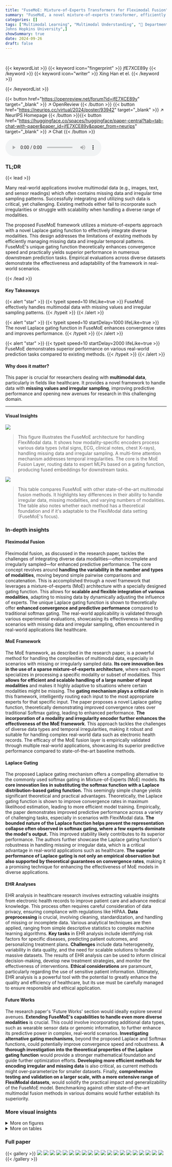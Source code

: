 ```yaml
---
title: "FuseMoE: Mixture-of-Experts Transformers for Fleximodal Fusion"
summary: "FuseMoE, a novel mixture-of-experts transformer, efficiently fuses diverse and incomplete multimodal data, achieving superior predictive performance via a unique Laplace gating function."
categories: []
tags: ["Multimodal Learning", "Multimodal Understanding", "🏢 Department of Computer Science
Johns Hopkins University",]
showSummary: true
date: 2024-09-26
draft: false
---
```


<br>

{{< keywordList >}}
{{< keyword icon="fingerprint" >}} jfE7XCE89y {{< /keyword >}}
{{< keyword icon="writer" >}} Xing Han et el. {{< /keyword >}}
 
{{< /keywordList >}}

{{< button href="https://openreview.net/forum?id=jfE7XCE89y" target="_blank" >}}
↗ OpenReview
{{< /button >}}
{{< button href="https://neurips.cc/virtual/2024/poster/93942" target="_blank" >}}
↗ NeurIPS Homepage
{{< /button >}}{{< button href="https://huggingface.co/spaces/huggingface/paper-central?tab=tab-chat-with-paper&paper_id=jfE7XCE89y&paper_from=neurips" target="_blank" >}}
↗ Chat
{{< /button >}}



<audio controls>
    <source src="https://ai-paper-reviewer.com/jfE7XCE89y/podcast.wav" type="audio/wav">
    Your browser does not support the audio element.
</audio>


### TL;DR


{{< lead >}}

Many real-world applications involve multimodal data (e.g., images, text, and sensor readings) which often contains missing data and irregular time sampling patterns.  Successfully integrating and utilizing such data is critical, yet challenging.  Existing methods either fail to incorporate such irregularities or struggle with scalability when handling a diverse range of modalities. 

The proposed FuseMoE framework utilizes a mixture-of-experts approach with a novel Laplace gating function to effectively integrate diverse modalities.  This design addresses the limitations of existing methods by efficiently managing missing data and irregular temporal patterns.  FuseMoE's unique gating function theoretically enhances convergence speed and practically yields superior performance in numerous downstream prediction tasks.  Empirical evaluations across diverse datasets demonstrate the effectiveness and adaptability of the framework in real-world scenarios.

{{< /lead >}}


#### Key Takeaways

{{< alert "star" >}}
{{< typeit speed=10 lifeLike=true >}} FuseMoE effectively handles multimodal data with missing values and irregular sampling patterns. {{< /typeit >}}
{{< /alert >}}

{{< alert "star" >}}
{{< typeit speed=10 startDelay=1000 lifeLike=true >}} The novel Laplace gating function in FuseMoE enhances convergence rates and improves performance. {{< /typeit >}}
{{< /alert >}}

{{< alert "star" >}}
{{< typeit speed=10 startDelay=2000 lifeLike=true >}} FuseMoE demonstrates superior performance on various real-world prediction tasks compared to existing methods. {{< /typeit >}}
{{< /alert >}}

#### Why does it matter?
This paper is crucial for researchers dealing with **multimodal data**, particularly in fields like healthcare. It provides a novel framework to handle data with **missing values and irregular sampling**, improving predictive performance and opening new avenues for research in this challenging domain.

------
#### Visual Insights



![](https://ai-paper-reviewer.com/jfE7XCE89y/figures_2_1.jpg)

> This figure illustrates the FuseMoE architecture for handling FlexiModal data.  It shows how modality-specific encoders process various data types (vital signs, ECG, clinical notes, chest X-rays),  handling missing data and irregular sampling. A multi-time attention mechanism addresses temporal irregularities. The core is the MoE Fusion Layer, routing data to expert MLPs based on a gating function, producing fused embeddings for downstream tasks.





![](https://ai-paper-reviewer.com/jfE7XCE89y/tables_1_1.jpg)

> This table compares FuseMoE with other state-of-the-art multimodal fusion methods.  It highlights key differences in their ability to handle irregular data, missing modalities, and varying numbers of modalities.  The table also notes whether each method has a theoretical foundation and if it's adaptable to the FlexiModal data setting (FuseMoE's focus).





### In-depth insights


#### Fleximodal Fusion
Fleximodal fusion, as discussed in the research paper, tackles the challenges of integrating diverse data modalities—often incomplete and irregularly sampled—for enhanced predictive performance.  The core concept revolves around **handling the variability in the number and types of modalities**, moving beyond simple pairwise comparisons and concatenation. This is accomplished through a novel framework that leverages a mixture-of-experts (MoE) architecture with a specially designed gating function. This allows for **scalable and flexible integration of various modalities**, adapting to missing data by dynamically adjusting the influence of experts. The unique Laplace gating function is shown to theoretically offer **enhanced convergence and predictive performance** compared to traditional softmax gating.  The real-world applicability is validated through various experimental evaluations, showcasing its effectiveness in handling scenarios with missing data and irregular sampling, often encountered in real-world applications like healthcare.

#### MoE Framework
The MoE framework, as described in the research paper, is a powerful method for handling the complexities of multimodal data, especially in scenarios with missing or irregularly sampled data.  **Its core innovation lies in the use of a sparse mixture-of-experts architecture**, where each expert specializes in processing a specific modality or subset of modalities. This **allows for efficient and scalable handling of a large number of input modalities** and makes it highly adaptive to situations where certain modalities might be missing.  The **gating mechanism plays a critical role** in this framework, intelligently routing each input to the most appropriate experts for that specific input. The paper proposes a novel Laplace gating function, theoretically demonstrating improved convergence rates over traditional Softmax gating, leading to enhanced performance. **The incorporation of a modality and irregularity encoder further enhances the effectiveness of the MoE framework**. This approach tackles the challenges of diverse data types and temporal irregularities, making it robust and suitable for handling complex real-world data such as electronic health records.  The efficacy of the MoE fusion layer is empirically validated through multiple real-world applications, showcasing its superior predictive performance compared to state-of-the-art baseline methods.

#### Laplace Gating
The proposed Laplace gating mechanism offers a compelling alternative to the commonly used softmax gating in Mixture-of-Experts (MoE) models.  **Its core innovation lies in substituting the softmax function with a Laplace distribution-based gating function.** This seemingly simple change yields significant theoretical and practical advantages.  Theoretically, the Laplace gating function is shown to improve convergence rates in maximum likelihood estimation, leading to more efficient model training. Empirically, the paper demonstrates improved predictive performance across a variety of challenging tasks, especially in scenarios with FlexiModal data.  **The bounded nature of the Laplace function helps prevent the representation collapse often observed in softmax gating, where a few experts dominate the model's output.** This improved stability likely contributes to its superior performance.  The authors further showcase the Laplace gating function's robustness in handling missing or irregular data, which is a critical advantage in real-world applications such as healthcare.  **The superior performance of Laplace gating is not only an empirical observation but also supported by theoretical guarantees on convergence rates**, making it a promising technique for enhancing the effectiveness of MoE models in diverse applications.

#### EHR Analyses
EHR analysis in healthcare research involves extracting valuable insights from electronic health records to improve patient care and advance medical knowledge.  This process often requires careful consideration of data privacy, ensuring compliance with regulations like HIPAA.  **Data preprocessing** is crucial, involving cleaning, standardization, and handling of missing or incomplete data. Various analytical techniques are then applied, ranging from simple descriptive statistics to complex machine learning algorithms. **Key tasks** in EHR analysis include identifying risk factors for specific diseases, predicting patient outcomes, and personalizing treatment plans.  **Challenges** include data heterogeneity, variability in data quality, and the need for scalable solutions to handle massive datasets.  The results of EHR analysis can be used to inform clinical decision-making, develop new treatment strategies, and monitor the effectiveness of interventions.  **Ethical considerations** are paramount, particularly regarding the use of sensitive patient information.  Ultimately, EHR analysis is a powerful tool with the potential to greatly enhance the quality and efficiency of healthcare, but its use must be carefully managed to ensure responsible and ethical application.

#### Future Works
The research paper's 'Future Works' section would ideally explore several avenues.  **Extending FuseMoE's capabilities to handle even more diverse modalities** is crucial. This could involve incorporating additional data types, such as wearable sensor data or genomic information, to further enhance its predictive power in complex, real-world scenarios.  **Investigating alternative gating mechanisms**, beyond the proposed Laplace and Softmax functions, could potentially improve convergence speed and robustness.  **A thorough investigation into the theoretical properties of the Laplace gating function** would provide a stronger mathematical foundation and guide further optimization efforts.  **Developing more efficient methods for encoding irregular and missing data** is also critical, as current methods might over-parameterize for smaller datasets.  Finally, **comprehensive testing and validation on a larger scale, with a more extensive range of FlexiModal datasets**, would solidify the practical impact and generalizability of the FuseMoE model.  Benchmarking against other state-of-the-art multimodal fusion methods in various domains would further establish its superiority.


### More visual insights

<details>
<summary>More on figures
</summary>


![](https://ai-paper-reviewer.com/jfE7XCE89y/figures_3_1.jpg)

> This figure illustrates three different architectures for the Top-K router in a multimodal fusion model.  The designs explore different strategies for combining and routing modalities to expert networks.  (a) shows a joint router approach, where a single router processes the concatenated embeddings of all modalities. (b) shows a per-modality router, where separate routers process each modality's embedding individually and share a common pool of experts.  (c) demonstrates disjoint experts and routers, where separate routers route each modality to unique and separate pools of experts.


![](https://ai-paper-reviewer.com/jfE7XCE89y/figures_6_1.jpg)

> This figure shows the results of simulation experiments to compare the convergence rates of maximum likelihood estimation (MLE) under the Laplace gating and the Softmax gating in Gaussian Mixture of Experts model.  The left panel shows the results under the exact-specified setting where the number of experts is known, while the right panel shows the results under the over-specified setting where the number of experts is unknown. The plots show the mean discrepancy between the MLE and the true mixing measure, along with error bars representing the empirical standard deviations. The gray dash-dotted lines represent the least-squares fitted linear regression line for the data. The convergence rates are indicated in the legend. Appendix I provides additional details about the experimental setup.


![](https://ai-paper-reviewer.com/jfE7XCE89y/figures_6_2.jpg)

> This figure shows the results of simulation experiments comparing the maximum likelihood estimation (MLE) under the Laplace gating and Softmax gating in the mixture-of-experts (MoE) model. The left panel shows the results under the exact-specified setting (when the true number of experts is known), while the right panel shows the results under the over-specified setting (when the true number of experts is unknown). The orange curves represent the mean discrepancy between the MLE and the true mixing measure, with error bars showing the two empirical standard deviations. The gray dash-dotted lines show the least-squares fitted linear regressions. The loss functions D1 and D2 are defined in equations (7) and (9), respectively.


![](https://ai-paper-reviewer.com/jfE7XCE89y/figures_7_1.jpg)

> This figure illustrates how FuseMoE handles Fleximodal data, characterized by a variable number of modalities and irregular sampling patterns.  It shows how modality-specific encoders process different data types (vital signs, ECG, clinical notes, etc.), with a multi-time attention mechanism addressing temporal irregularities. A gating function in the MoE Fusion Layer routes the data to appropriate experts for processing, ultimately generating fused embeddings for downstream tasks.


![](https://ai-paper-reviewer.com/jfE7XCE89y/figures_20_1.jpg)

> This figure illustrates how FuseMoE handles FlexiModal data, which is characterized by multiple modalities (vital signs, ECG, clinical notes, etc.), temporal irregularity, and missing data.  FuseMoE first encodes each modality separately, uses multi-time attention to handle the irregular time series, and then employs a mixture-of-experts (MoE) fusion layer with a novel gating function to combine the information from all modalities, creating a final embedding for downstream tasks.


![](https://ai-paper-reviewer.com/jfE7XCE89y/figures_24_1.jpg)

> This figure illustrates the FuseMoE architecture and how it handles FlexiModal data, which is characterized by multiple modalities (vital signs, ECG, clinical notes, chest X-rays), irregular sampling, and missing data. FuseMoE leverages modality-specific encoders and a multi-time attention mechanism to manage irregular temporal dynamics and missingness.  The core of the model is the MoE Fusion Layer, routing data to specialized experts (MLPs) based on a learned gating function, producing fused embeddings for downstream tasks.


![](https://ai-paper-reviewer.com/jfE7XCE89y/figures_28_1.jpg)

> This figure illustrates FuseMoE's ability to handle FlexiModal data, which is characterized by diverse modalities, irregular sampling, and missingness.  It shows the process of encoding different modalities using modality-specific encoders, handling temporal irregularities with a multi-time attention mechanism, and integrating them in the MoE fusion layer.  The gating function routes the data to relevant experts for processing, producing fused embeddings for downstream tasks.


![](https://ai-paper-reviewer.com/jfE7XCE89y/figures_28_2.jpg)

> This figure illustrates the FuseMoE architecture and its ability to handle FlexiModal data (data with variable numbers of modalities, missing data, and irregular sampling).  It shows how modality-specific encoders process different input types (vital signs, ECG, clinical notes, etc.), which are then integrated via a multi-time attention mechanism to account for irregular sampling patterns. Finally, a MoE fusion layer, guided by a novel gating function, combines the processed inputs into a fused embedding for downstream tasks.


![](https://ai-paper-reviewer.com/jfE7XCE89y/figures_29_1.jpg)

> This figure illustrates the FuseMoE architecture and how it handles FlexiModal data (data with multiple modalities, irregular sampling, and missing values).  It shows how modality-specific encoders process different data types, a multi-time attention mechanism addresses temporal irregularities, and a Mixture-of-Experts (MoE) layer with a novel gating function fuses the information for prediction.


![](https://ai-paper-reviewer.com/jfE7XCE89y/figures_29_2.jpg)

> This figure illustrates FuseMoE's architecture and how it handles FlexiModal data (data with multiple modalities, missing values, and irregular sampling).  Modality-specific encoders process different data types, a multi-time attention mechanism addresses temporal irregularities, and a Mixture-of-Experts (MoE) fusion layer routes data to specialized experts based on input characteristics.  The final embeddings are then used for prediction.


![](https://ai-paper-reviewer.com/jfE7XCE89y/figures_29_3.jpg)

> This figure illustrates the FuseMoE architecture and how it handles FlexiModal data, which is characterized by various modalities (vital signs, ECG, clinical notes, chest X-rays), temporal irregularity, and missing data.  The architecture uses modality-specific encoders, followed by a multi-time attention mechanism and the core MoE fusion layer with a sparse gating mechanism to route inputs to the appropriate experts before producing fused embeddings.


![](https://ai-paper-reviewer.com/jfE7XCE89y/figures_30_1.jpg)

> This figure illustrates the FuseMoE architecture and its ability to handle FlexiModal data (data with varying numbers of modalities, missing data, and irregular sampling).  It shows how modality-specific encoders process different data types, a multi-time attention mechanism addresses temporal irregularities, and a MoE fusion layer routes data to expert MLPs for weighted fusion and final embedding.


![](https://ai-paper-reviewer.com/jfE7XCE89y/figures_30_2.jpg)

> This figure illustrates the FuseMoE architecture and its ability to handle FlexiModal data, which is characterized by multiple modalities, temporal irregularity, and missing data. The architecture consists of modality-specific encoders, a multi-time attention mechanism, a MoE fusion layer, and a final prediction layer.


</details>




<details>
<summary>More on tables
</summary>


![](https://ai-paper-reviewer.com/jfE7XCE89y/tables_6_1.jpg)
> This table compares FuseMoE against four benchmark methods across several characteristics: data type, handling of irregularity and missingness in data, number of modalities supported, theoretical analysis, and adaptability to FlexiModal data.  It highlights FuseMoE's unique advantages in handling complex, real-world multimodal data.

![](https://ai-paper-reviewer.com/jfE7XCE89y/tables_8_1.jpg)
> This table presents the results of the multimodal sentiment analysis experiments conducted on the CMU-MOSI and MOSEI datasets using several methods, including the proposed Mixture-of-Experts (MoE) approach.  The table compares the performance of various methods across multiple metrics such as MAE (Mean Absolute Error), Accuracy, Correlation, and F1-score, highlighting the superior performance of the MoE approach.  The results demonstrate that the MoE model offers better performance than existing methods when dealing with multimodal data in a sentiment analysis task.

![](https://ai-paper-reviewer.com/jfE7XCE89y/tables_9_1.jpg)
> This table presents the results of experiments comparing different methods on the CMU-MOSI and MOSEI datasets, focusing on the performance of MoE (Mixture-of-Experts). The table shows that MoE outperforms other methods in terms of accuracy, correlation, and F1-score. The results are averaged over 5 random experiments, and the best and second-best results are highlighted.

![](https://ai-paper-reviewer.com/jfE7XCE89y/tables_21_1.jpg)
> This table shows the number of ICU stays included in the study for three different tasks (48-IHM & LOS, 25-PHE).  It also breaks down the total number of stays that had at least one observation for each modality (text, CXR, ECG).  Note that missing modalities were considered in the total count, and this table helps show the prevalence of missing data in the different modalities.

![](https://ai-paper-reviewer.com/jfE7XCE89y/tables_22_1.jpg)
> This table presents a comparison of the performance of different methods on the CMU-MOSI and MOSEI datasets.  The methods compared include various baselines (MulT, TFN, MAG) and different versions of the MoE model (Softmax-MoE, Joint experts&router, Per-mod router, Disjoint router). The metrics used for evaluation are MAE, Acc-2, Corr, and F1-score. The table shows that the MoE models, especially those with Laplace gating, consistently outperform the baselines across all metrics, highlighting the effectiveness of MoE in multimodal sentiment analysis.

![](https://ai-paper-reviewer.com/jfE7XCE89y/tables_27_1.jpg)
> This table compares the performance of different multimodal fusion methods on the CMU-MOSI and MOSEI datasets.  The methods are evaluated based on several metrics, including MAE, Accuracy-2, Correlation, and F1-score.  The table shows that the Mixture-of-Experts (MoE) approach outperforms other baseline methods across different metrics and datasets. The best results for each metric on each dataset are highlighted in bold font, with second best results underlined. This highlights the effectiveness of the MoE model, especially in handling multi-modal data.

![](https://ai-paper-reviewer.com/jfE7XCE89y/tables_27_2.jpg)
> This table presents the performance comparison of different methods on CMU-MOSI and MOSEI datasets.  The metrics used include Mean Absolute Error (MAE), Accuracy-2 (Acc-2), Pearson Correlation (Corr), and F1-score.  The table highlights the superior performance of the Mixture-of-Experts (MoE) model compared to baseline methods such as MulT, TFN, and MAG.  Different MoE configurations (joint experts & router, per-modality router, disjoint router) are compared, showcasing the impact of architectural choices on performance.

![](https://ai-paper-reviewer.com/jfE7XCE89y/tables_27_3.jpg)
> This table presents a comparison of the performance of different methods on the CMU-MOSI and MOSEI datasets.  The methods include several baselines and different versions of the MoE model, varying in their gating functions (Softmax, Laplace) and router designs.  The performance metrics used include MAE, Acc-2 (accuracy), correlation (Corr), and F1-score.  The best results for each metric are highlighted in bold, indicating that the MoE models generally outperformed the baselines.

</details>




### Full paper

{{< gallery >}}
<img src="https://ai-paper-reviewer.com/jfE7XCE89y/1.png" class="grid-w50 md:grid-w33 xl:grid-w25" />
<img src="https://ai-paper-reviewer.com/jfE7XCE89y/2.png" class="grid-w50 md:grid-w33 xl:grid-w25" />
<img src="https://ai-paper-reviewer.com/jfE7XCE89y/3.png" class="grid-w50 md:grid-w33 xl:grid-w25" />
<img src="https://ai-paper-reviewer.com/jfE7XCE89y/4.png" class="grid-w50 md:grid-w33 xl:grid-w25" />
<img src="https://ai-paper-reviewer.com/jfE7XCE89y/5.png" class="grid-w50 md:grid-w33 xl:grid-w25" />
<img src="https://ai-paper-reviewer.com/jfE7XCE89y/6.png" class="grid-w50 md:grid-w33 xl:grid-w25" />
<img src="https://ai-paper-reviewer.com/jfE7XCE89y/7.png" class="grid-w50 md:grid-w33 xl:grid-w25" />
<img src="https://ai-paper-reviewer.com/jfE7XCE89y/8.png" class="grid-w50 md:grid-w33 xl:grid-w25" />
<img src="https://ai-paper-reviewer.com/jfE7XCE89y/9.png" class="grid-w50 md:grid-w33 xl:grid-w25" />
<img src="https://ai-paper-reviewer.com/jfE7XCE89y/10.png" class="grid-w50 md:grid-w33 xl:grid-w25" />
<img src="https://ai-paper-reviewer.com/jfE7XCE89y/11.png" class="grid-w50 md:grid-w33 xl:grid-w25" />
<img src="https://ai-paper-reviewer.com/jfE7XCE89y/12.png" class="grid-w50 md:grid-w33 xl:grid-w25" />
<img src="https://ai-paper-reviewer.com/jfE7XCE89y/13.png" class="grid-w50 md:grid-w33 xl:grid-w25" />
<img src="https://ai-paper-reviewer.com/jfE7XCE89y/14.png" class="grid-w50 md:grid-w33 xl:grid-w25" />
<img src="https://ai-paper-reviewer.com/jfE7XCE89y/15.png" class="grid-w50 md:grid-w33 xl:grid-w25" />
<img src="https://ai-paper-reviewer.com/jfE7XCE89y/16.png" class="grid-w50 md:grid-w33 xl:grid-w25" />
<img src="https://ai-paper-reviewer.com/jfE7XCE89y/17.png" class="grid-w50 md:grid-w33 xl:grid-w25" />
<img src="https://ai-paper-reviewer.com/jfE7XCE89y/18.png" class="grid-w50 md:grid-w33 xl:grid-w25" />
<img src="https://ai-paper-reviewer.com/jfE7XCE89y/19.png" class="grid-w50 md:grid-w33 xl:grid-w25" />
<img src="https://ai-paper-reviewer.com/jfE7XCE89y/20.png" class="grid-w50 md:grid-w33 xl:grid-w25" />
{{< /gallery >}}